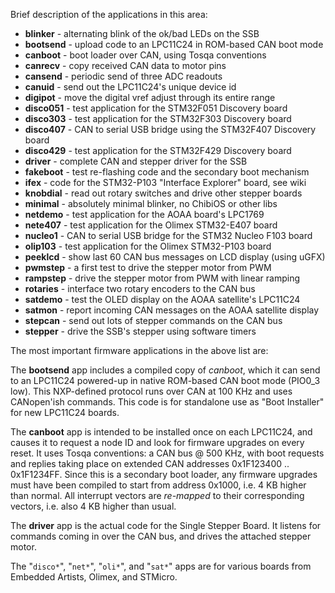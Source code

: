 Brief description of the applications in this area:

* **blinker** - alternating blink of the ok/bad LEDs on the SSB
* **bootsend** - upload code to an LPC11C24 in ROM-based CAN boot mode
* **canboot** - boot loader over CAN, using Tosqa conventions
* **canrecv** - copy received CAN data to motor pins
* **cansend** - periodic send of three ADC readouts
* **canuid** - send out the LPC11C24's unique device id
* **digipot** - move the digital vref adjust through its entire range
* **disco051** - test application for the STM32F051 Discovery board
* **disco303** - test application for the STM32F303 Discovery board
* **disco407** - CAN to serial USB bridge using the STM32F407 Discovery board
* **disco429** - test application for the STM32F429 Discovery board
* **driver** - complete CAN and stepper driver for the SSB
* **fakeboot** - test re-flashing code and the secondary boot mechanism
* **ifex** - code for the STM32-P103 "Interface Explorer" board, see wiki
* **knobdial** - read out rotary switches and drive other stepper boards
* **minimal** - absolutely minimal blinker, no ChibiOS or other libs
* **netdemo** - test application for the AOAA board's LPC1769
* **nete407** - test application for the Olimex STM32-E407 board
* **nucleo1** - CAN to serial USB bridge for the STM32 Nucleo F103 board
* **olip103** - test application for the Olimex STM32-P103 board
* **peeklcd** - show last 60 CAN bus messages on LCD display (using uGFX)
* **pwmstep** - a first test to drive the stepper motor from PWM
* **rampstep** - drive the stepper motor from PWM with linear ramping
* **rotaries** - interface two rotary encoders to the CAN bus
* **satdemo** - test the OLED display on the AOAA satellite's LPC11C24
* **satmon** - report incoming CAN messages on the AOAA satellite display
* **stepcan** - send out lots of stepper commands on the CAN bus
* **stepper** - drive the SSB's stepper using software timers

The most important firmware applications in the above list are:

The **bootsend** app includes a compiled copy of _canboot_, which it can send
to an LPC11C24 powered-up in native ROM-based CAN boot mode (PIO0_3 low). This
NXP-defined protocol runs over CAN at 100 KHz and uses CANopen'ish commands.
This code is for standalone use as "Boot Installer" for new LPC11C24 boards.

The **canboot** app is intended to be installed once on each LPC11C24, and
causes it to request a node ID and look for firmware upgrades on every reset.
It uses Tosqa conventions: a CAN bus @ 500 KHz, with boot requests and replies
taking place on extended CAN addresses 0x1F123400 .. 0x1F1234FF. Since this is
a secondary boot loader, any firmware upgrades must have been compiled to start
from address 0x1000, i.e. 4 KB higher than normal. All interrupt vectors are
_re-mapped_ to their corresponding vectors, i.e. also 4 KB higher than usual.

The **driver** app is the actual code for the Single Stepper Board. It listens
for commands coming in over the CAN bus, and drives the attached stepper motor.

The "`disco*`", "`net*`", "`oli*`", and "`sat*`" apps are for various boards
from Embedded Artists, Olimex, and STMicro.
